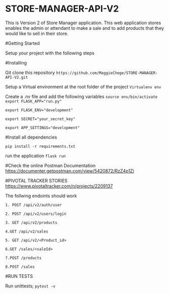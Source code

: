 # STORE-MANAGER-API-V2
This is Version 2 of Store Manager application. This web application stores enables the admin or attendant to make a sale and to add products that they would like to sell in their store.



#Getting Started

Setup your project  with the following steps

#Installing

Git clone this repository
``` https://github.com/MaggieChege/STORE-MANAGER-API-V2.git ```

Setup a Virtual environment at the root folder of the project
``` Virtualenv env ```

Create a .nv file and add the following variables 
``` source env/bin/activate ``` 
``` export FLASK_APP="run.py" ```

``` export FLASK_ENV="development" ```

``` export SECRET="your_secret_key" ```

``` export APP_SETTINGS="development" ```


#Install all dependencies

``` pip install -r requirements.txt ```

run the application ``` flask run ```


#Check the online Postman Documentation
https://documenter.getpostman.com/view/5420872/RzZ4p1Zi

#PIVOTAL TRACKER STORIES
https://www.pivotaltracker.com/n/projects/2209137

The follwing endoints should work

``` 1. POST /api/v2/auth/user ```


``` 2. POST /api/v2/users/login ```


``` 3. GET /api/v2/products ```


``` 4.GET /api/v2/sales ```


``` 5. GET /api/v2/<Product_id> ```


``` 6.GET /sales/<saleId> ```



``` 7.POST /products ```



``` 8.POST /sales ```


#RUN TESTS

Run unittests; ``` pytest -v ```
